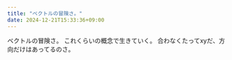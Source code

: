```yaml
---
title: "ベクトルの冒険さ。"
date: 2024-12-21T15:33:36+09:00
---
```

ベクトルの冒険さ。
これくらいの概念で生きていく。
合わなくたってxyだ、方向だけはあってるのさ。
